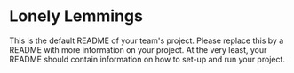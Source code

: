 # Lonely Lemmings
This is the default README of your team's project. Please replace this by a README with more information on your project. At the very least, your README should contain information on how to set-up and run your project.
